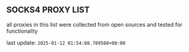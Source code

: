 ## SOCKS4 PROXY LIST

all proxies in this list were collected from open sources and tested for functionality

last update: `2025-01-12 01:54:08.789588+00:00`